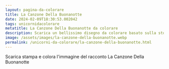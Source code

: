 ```yaml
---
layout: pagina-da-colorare
title: La Canzone Della Buonanotte
date: 2024-02-09T18:30:53.002042
tags: unicornidacolorare
metatitle: La Canzone Della Buonanotte da colorare
description: Scarica un bellissimo disegno da colorare basato sulla storia La Canzone Della Buonanotte
image: /assets/images/la-canzone-della-buonanotte.webp
permalink: /unicorni-da-colorare/la-canzone-della-buonanotte.html
---
```

Scarica stampa e colora l'immagine del racconto La Canzone Della Buonanotte
